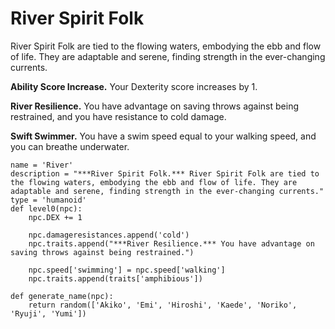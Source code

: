 # River Spirit Folk
River Spirit Folk are tied to the flowing waters, embodying the ebb and flow of life. They are adaptable and serene, finding strength in the ever-changing currents.

**Ability Score Increase.** Your Dexterity score increases by 1.

**River Resilience.** You have advantage on saving throws against being restrained, and you have resistance to cold damage.

**Swift Swimmer.** You have a swim speed equal to your walking speed, and you can breathe underwater.

```
name = 'River'
description = "***River Spirit Folk.*** River Spirit Folk are tied to the flowing waters, embodying the ebb and flow of life. They are adaptable and serene, finding strength in the ever-changing currents."
type = 'humanoid'
def level0(npc):
    npc.DEX += 1

    npc.damageresistances.append('cold')
    npc.traits.append("***River Resilience.*** You have advantage on saving throws against being restrained.")

    npc.speed['swimming'] = npc.speed['walking']
    npc.traits.append(traits['amphibious'])

def generate_name(npc):
    return random(['Akiko', 'Emi', 'Hiroshi', 'Kaede', 'Noriko', 'Ryuji', 'Yumi'])
```
